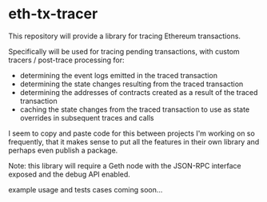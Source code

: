 # eth-tx-tracer

This repository will provide a library for tracing Ethereum transactions. 

Specifically will be used for tracing pending transactions, with custom tracers / post-trace processing for:
- determining the event logs emitted in the traced transaction
- determining the state changes resulting from the traced transaction
- determining the addresses of contracts created as a result of the traced transaction
- caching the state changes from the traced transaction to use as state overrides in subsequent traces and calls

I seem to copy and paste code for this between projects I'm working on so frequently, that it makes sense to put all the features in their own library and perhaps even publish a package.

Note: this library will require a Geth node with the JSON-RPC interface exposed and the debug API enabled.

example usage and tests cases coming soon...
